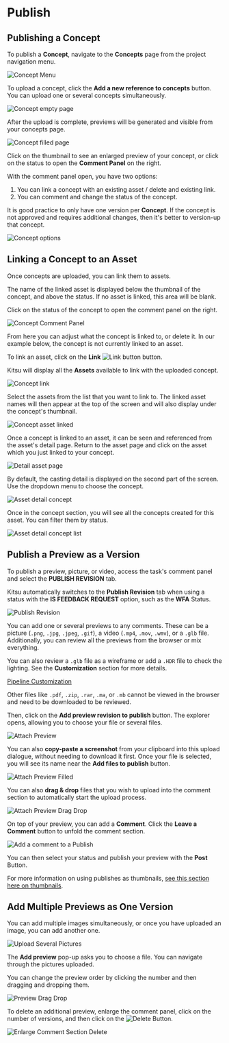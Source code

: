 # Publish

## Publishing a Concept

To publish a **Concept**, navigate to the **Concepts** page from the project navigation menu.

![Concept Menu](../img/getting-started/menu_concept.png)

To upload a concept, click the **Add a new reference to concepts** button. You can upload one or several concepts simultaneously.

![Concept empty page](../img/getting-started/concept_empty_prod.png)

After the upload is complete, previews will be generated and visible from your concepts page.

![Concept filled page](../img/getting-started/concept_filled_prod.png)

Click on the thumbnail to see an enlarged preview of your concept, or click on the status to open the **Comment Panel** on the right.

With the comment panel open, you have two options: 

1) You can link a concept with an existing asset / delete and existing link. 
2) You can comment and change the status of the concept.

It is good practice to only have one version per **Concept**. If the concept is not approved and requires additional changes, then it's better to version-up that concept.

![Concept options](../img/getting-started/concept_options.png)

## Linking a Concept to an Asset

Once concepts are uploaded, you can link them to assets.

The name of the linked asset is displayed below the thumbnail of the concept, and above the status. If no asset is linked, this area will be blank.

Click on the status of the concept to open the comment panel on the right.

![Concept Comment Panel](../img/getting-started/concept_comment_panel.png)

From here you can adjust what the concept is linked to, or delete it. In our example below, the concept is not currently linked to an asset.

To link an asset, click on the **Link** ![Link button](../img/getting-started/link_icon.png) button.

Kitsu will display all the **Assets** available to link with the uploaded concept.

![Concept link](../img/getting-started/concept_link.png)

Select the assets from the list that you want to link to. The linked asset names will then appear at the top of the screen and will also display under the concept's thumbnail.

![Concept asset linked](../img/getting-started/concept_asset_linked.png)

Once a concept is linked to an asset, it can be seen and referenced from the asset's detail page. Return to the asset page and click on the asset which you just linked to your concept.

![Detail asset page](../img/getting-started/asset_detail_page.png)

By default, the casting detail is displayed on the second part of the screen. Use the dropdown menu to choose the concept.

![Asset detail concept](../img/getting-started/asset_detail_concept.png)

Once in the concept section, you will see all the concepts created for this asset. You can filter them by status.

![Asset detail concept list](../img/getting-started/asset_detail_concep_listt.png)


## Publish a Preview as a Version
To publish a preview, picture, or video, access the task's comment panel and select the **PUBLISH REVISION** tab.

Kitsu automatically switches to the **Publish Revision** tab when using a status with the **IS FEEDBACK REQUEST** option, such as the **WFA** Status.

![Publish Revision](../img/getting-started/publish_revision.png)

You can add one or several previews to any comments. These can be a picture (`.png`, `.jpg`, `.jpeg`, `.gif`), a video (`.mp4`, `.mov`, `.wmv`), or a `.glb` file. Additionally, you can review all the previews from the browser or mix everything. 

You can also review a `.glb` file as a wireframe or add a `.HDR` file to check the lighting. See the **Customization** section for more details.

[Pipeline Customization](../configure-kitsu/README.md#3d-backgrounds)

Other files like `.pdf`, `.zip`, `.rar`, `.ma`, or `.mb` cannot be viewed in the browser and need to be downloaded to be reviewed.

Then, click on the **Add preview revision to publish** button. The explorer opens, allowing you to choose your file or several files.

![Attach Preview](../img/getting-started/attach_preview.png)

You can also **copy-paste a screenshot** from your clipboard into this upload dialogue, without needing to download it first. Once your file is selected, you will see its name near the **Add files to publish** button.

![Attach Preview Filled](../img/getting-started/attach_preview_filled.png)

You can also **drag & drop** files that you wish to upload into the comment section to automatically start the upload process.

![Attach Preview Drag Drop](../img/getting-started/drag_drop_preview.png)

On top of your preview, you can add a **Comment**. Click the **Leave a Comment** button to unfold the comment section.

![Add a comment to a Publish](../img/getting-started/publish_revision_comment.png)

You can then select your status and publish your preview with the **Post** Button.

For more information on using publishes as thumbnails, [see this section here on thumbnails](../thumbnails/README.md).


## Add Multiple Previews as One Version

You can add multiple images simultaneously, or once you have uploaded an image, you can add another one.

![Upload Several Pictures](../img/getting-started/upload_several_pictures.png)

The **Add preview** pop-up asks you to choose a file. You can navigate through the pictures uploaded.

You can change the preview order by clicking the number and then dragging and dropping them.

![Preview Drag Drop](../img/getting-started/multiple_preview.png)

To delete an additional preview, enlarge the comment panel, click on the number of versions, and then click on the ![Delete Button](../img/getting-started/delete_button.png).

![Enlarge Comment Section Delete](../img/getting-started/enlarge_comment_delete.png)